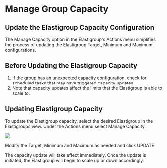 # Manage Group Capacity

## Update the Elastigroup Capacity Configuration

The Manage Capacity option in the Elastigroup's Actions menu simplifies the process of updating the Elastigroup Target, Minimum and Maximum configurations.

## Before Updating the Elastigroup Capacity

1. If the group has an unexpected capacity configuration, check for scheduled tasks that may have triggered capacity updates.
2. Note that capacity updates affect the limits that the Elastigroup is able to scale to.

## Updating Elastigroup Capacity

To update the Elastigroup capacity, select the desired Elastigroup in the Elastigroups view. Under the Actions menu select Manage Capacity.

<img src="/elastigroup/_media/manage-group-capacity_1.png" />

Modify the Target, Minimum and Maximum as needed and click UPDATE.

The capacity update will take effect immediately. Once the update is initiated, the Elastigroup will begin to scale up or down accordingly.
